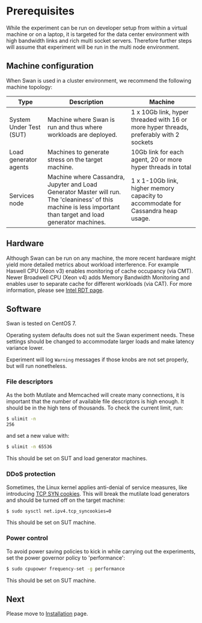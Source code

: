 <!--
 Copyright (c) 2017 Intel Corporation

 Licensed under the Apache License, Version 2.0 (the "License");
 you may not use this file except in compliance with the License.
 You may obtain a copy of the License at

      http://www.apache.org/licenses/LICENSE-2.0

 Unless required by applicable law or agreed to in writing, software
 distributed under the License is distributed on an "AS IS" BASIS,
 WITHOUT WARRANTIES OR CONDITIONS OF ANY KIND, either express or implied.
 See the License for the specific language governing permissions and
 limitations under the License.
-->

# Prerequisites

While the experiment can be run on developer setup from within a virtual machine or on a laptop, it is targeted for the data center environment with high bandwidth links and rich multi socket servers. Therefore further steps will assume that experiment will be run in the multi node environment.

## Machine configuration

When Swan is used in a cluster environment, we recommend the following machine topology:

| Type                  | Description                                                                                                                               | Machine                                                                                |
|-----------------------|-------------------------------------------------------------------------------------------------------------------------------------------|----------------------------------------------------------------------------------------|
| System Under Test (SUT)        | Machine where Swan is run and thus where workloads are deployed.                             | 1 x 10Gb link, hyper threaded with 16 or more hyper threads, preferably with 2 sockets |
| Load generator agents | Machines to generate stress on the target machine.                                                                                        | 10Gb link for each agent, 20 or more hyper threads in total                                       |
| Services node         | Machine where Cassandra, Jupyter and Load Generator Master will run. The 'cleaniness' of this machine is less important than target and load generator machines. | 1 x 1-10Gb link, higher memory capacity to accommodate for Cassandra heap usage.       |

## Hardware

Although Swan can be run on any machine, the more recent hardware might yield more detailed metrics about workload interference. For example Haswell CPU (Xeon v3) enables monitoring of cache occupancy (via CMT). Newer Broadwell CPU (Xeon v4) adds Memory Bandwidth Monitoring and enables user to separate cache for different workloads (via CAT). For more information, please see [Intel RDT page](http://www.intel.com/content/www/us/en/architecture-and-technology/resource-director-technology.html).
 
## Software

Swan is tested on CentOS 7. 

Operating system defaults does not suit the Swan experiment needs. These settings should be changed to accommodate larger loads and make latency variance lower.
 
Experiment will log `Warning` messages if those knobs are not set properly, but will run nonetheless.

### File descriptors

As the both Mutilate and Memcached will create many connections, it is important that the number of available file descriptors is high enough. It should be in the high tens of thousands.
To check the current limit, run:

```bash
$ ulimit -n
256
```

and set a new value with:

```bash
$ ulimit -n 65536
```

This should be set on SUT and load generator machines.

### DDoS protection

Sometimes, the Linux kernel applies anti-denial of service measures, like introducing [TCP SYN cookies](https://en.wikipedia.org/wiki/SYN_cookies). This will break the mutilate load generators and should be turned off on the target machine:

```bash
$ sudo sysctl net.ipv4.tcp_syncookies=0
```

This should be set on SUT machine.

### Power control

To avoid power saving policies to kick in while carrying out the experiments, set the power governor policy to 'performance':

```bash
$ sudo cpupower frequency-set -g performance
```

This should be set on SUT machine.

## Next
Please move to [Installation](installation.md) page.
